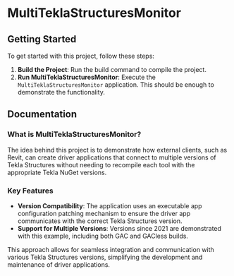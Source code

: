 # MultiTeklaStructuresMonitor

## Getting Started

To get started with this project, follow these steps:

1. **Build the Project**: Run the build command to compile the project.
2. **Run MultiTeklaStructuresMonitor**: Execute the `MultiTeklaStructuresMonitor` application. This should be enough to demonstrate the functionality.

## Documentation

### What is MultiTeklaStructuresMonitor?

The idea behind this project is to demonstrate how external clients, such as Revit, can create driver applications that connect to multiple versions of Tekla Structures without needing to recompile each tool with the appropriate Tekla NuGet versions.

### Key Features

- **Version Compatibility**: The application uses an executable app configuration patching mechanism to ensure the driver app communicates with the correct Tekla Structures version.
- **Support for Multiple Versions**: Versions since 2021 are demonstrated with this example, including both GAC and GACless builds.

This approach allows for seamless integration and communication with various Tekla Structures versions, simplifying the development and maintenance of driver applications.